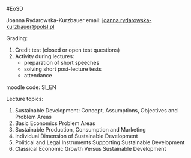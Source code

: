 #EoSD 

Joanna Rydarowska-Kurzbauer
email: joanna.rydarowska-kurzbauer@polsl.pl

Grading:
1. Credit test (closed or open test questions)
2. Activity during lectures:
	- preparation of short speeches
	- solving short post-lecture tests
	- attendance

moodle code: SI_EN

Lecture topics:
1. Sustainable Development: Concept, Assumptions, Objectives and Problem Areas
2. Basic Economics Problem Areas
3. Sustainable Production, Consumption and Marketing
4. Individual Dimension of Sustainable Development
5. Political and Legal Instruments Supporting Sustainable Development
6. Classical Economic Growth Versus Sustainable Development